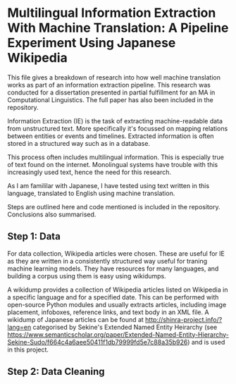 # Multilingual Information Extraction With Machine Translation: A Pipeline Experiment Using Japanese Wikipedia

This file gives a breakdown of research into how well machine translation works as part of an information extraction pipeline. This research was conducted for a dissertation presented in partial fulfillment for an MA in Computational Linguistics. The full paper has also been included in the repository. 

Information Extraction (IE) is the task of extracting machine-readable data from unstructured
text. More specifically it's focussed on mapping relations between entities or events and timelines. Extracted information is often stored in a structured way such as in a database. 

This process often includes multilingual information. This is especially true of text found on the internet. Monolingual systems have trouble with this increasingly used text, hence the need for this research. 

As I am famililar with Japanese, I have tested using text written in this language, translated to English using machine translation. 

Steps are outlined here and code mentioned is included in the repository. Conclusions also summarised.

## Step 1: Data

For data collection, Wikipedia articles were chosen. These are useful for IE as they are written in a consistently structured way useful for traning machine learning models. They have resources for many languages, and building a corpus using them is easy using wikidumps. 

A wikidump provides a collection of Wikipedia articles listed on Wikipedia in a specific language and for a specified date. This can be performed with open-source Python modules and usually extracts articles, including image placement, infoboxes, reference links, and text body in an XML file. A wikidump of Japanese articles can be found at http://shinra-project.info/?lang=en categorised by Sekine's Extended Named Entity Heirarchy (see https://www.semanticscholar.org/paper/Extended-Named-Entity-Hierarchy-Sekine-Sudo/f664c4a6aee50411f1db79999fd5e7c88a35b926) and is used in this project. 

## Step 2: Data Cleaning


